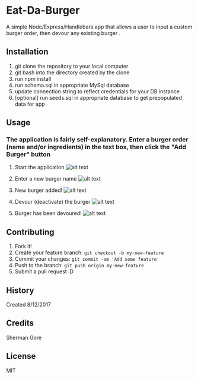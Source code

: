 # Eat-Da-Burger
A simple Node/Express/Handlebars app that allows a user to input a custom burger order, then devour any existing burger
.
## Installation
1) git clone the repository to your local computer
2) git bash into the directory created by the clone
3) run npm install
4) run schema.sql in appropriate MySql database
5) update connection string to reflect credentials for your DB instance
6) [optional] run seeds.sql in appropriate database to get prepopulated data for app

## Usage
### The application is fairly self-explanatory.  Enter a burger order (name and/or ingredients) in the text box, then click the "Add Burger" button
1) Start the application
![alt text](https://s3.amazonaws.com/bamazon-screenshots/Start.PNG "Starting the app")

2) Enter a new burger name
![alt text](https://s3.amazonaws.com/bamazon-screenshots/Enter_Burger_Name.PNG "Enter a new burger name")

3) New burger added!
![alt text](https://s3.amazonaws.com/bamazon-screenshots/Burger_Added.PNG "Burger has been added")

4) Devour (deactivate) the burger
![alt text](https://s3.amazonaws.com/bamazon-screenshots/Devour_Burger.PNG "Devour (deactivate) the burger")

5) Burger has been devoured!
![alt text](https://s3.amazonaws.com/bamazon-screenshots/Burger_Devoured.PNG "Burger has been devoured")



## Contributing
1. Fork it!
2. Create your feature branch: `git checkout -b my-new-feature`
3. Commit your changes: `git commit -am 'Add some feature'`
4. Push to the branch: `git push origin my-new-feature`
5. Submit a pull request :D

## History
Created 8/12/2017

## Credits
Sherman Gore

## License
MIT